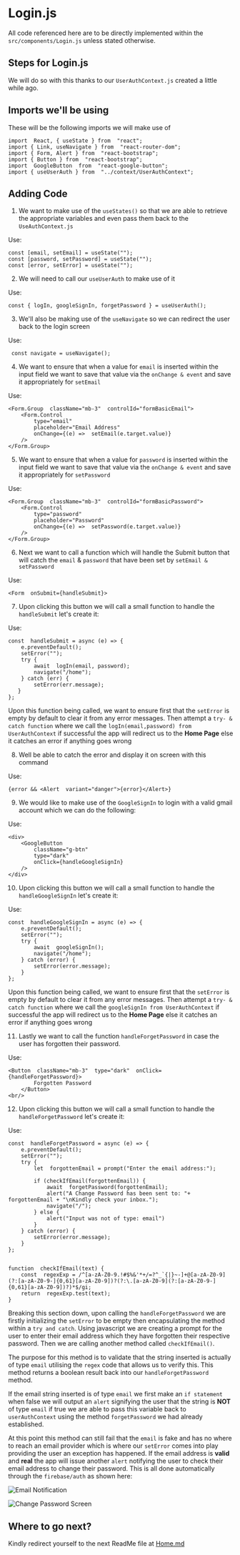 

# Login.js
All code referenced here are to be directly implemented within the `src/components/Login.js` unless stated otherwise.

## Steps for Login.js
We will do so with this thanks to our `UserAuthContext.js` created a little while ago.

## Imports we'll be using

These will be the following imports we will make use of
  
    import  React, { useState } from  "react";
    import { Link, useNavigate } from  "react-router-dom";
    import { Form, Alert } from  "react-bootstrap";
    import { Button } from  "react-bootstrap";
    import  GoogleButton  from  "react-google-button";
    import { useUserAuth } from  "../context/UserAuthContext";

## Adding Code

 1. We want to make use of the `useStates()` so that we are able to retrieve the appropriate variables and even pass them back to the `UseAuthContext.js`

Use:

    const [email, setEmail] = useState("");
    const [password, setPassword] = useState("");
    const [error, setError] = useState("");
    
 2. We will need to call our `useUserAuth` to make use of it

Use:

    const { logIn, googleSignIn, forgetPassword } = useUserAuth();


3. We'll also be making use of the `useNavigate` so we can redirect the user back to the login screen

Use:

     const navigate = useNavigate();


4. We want to ensure that when a value for `email` is inserted within the input field we want to save that value via the `onChange & event`  and save it appropriately for `setEmail`

Use:

    <Form.Group  className="mb-3"  controlId="formBasicEmail">
	    <Form.Control
		    type="email"
		    placeholder="Email Address"
		    onChange={(e) =>  setEmail(e.target.value)}
	    />
    </Form.Group>

5. We want to ensure that when a value for `password` is inserted within the input field we want to save that value via the `onChange & event`  and save it appropriately for `setPassword`

Use:

    <Form.Group  className="mb-3"  controlId="formBasicPassword">
	    <Form.Control
		    type="password"
		    placeholder="Password"
		    onChange={(e) =>  setPassword(e.target.value)}
	    />
    </Form.Group>

6. Next we want to call a function which will handle the Submit button that will catch the `email` & `password` that have been set by `setEmail & setPassword`

Use:

    <Form  onSubmit={handleSubmit}>

7. Upon clicking this button we will call a small function to handle the `handleSubmit` let's create it:

Use:

    const  handleSubmit = async (e) => {
	    e.preventDefault();
	    setError("");
	    try {
		    await  logIn(email, password);
		    navigate("/home");
	    } catch (err) {
		    setError(err.message);
	   }
    };
    
Upon this function being called, we want to ensure first that the `setError` is empty by default to clear it from any error messages. Then attempt a `try- & catch function` where we call the `logIn(email,password) from UserAuthContext` if successful the app will redirect us to the **Home Page** else it catches an error if anything goes wrong

8. Well be able to catch the error and display it on screen with this command

Use:

    {error && <Alert  variant="danger">{error}</Alert>}

9. We would like to make use of the `GoogleSignIn` to login with a valid gmail account which we can do the following:

Use:

    <div>
	    <GoogleButton
		    className="g-btn"
		    type="dark"
		    onClick={handleGoogleSignIn}
	    />
    </div>

10. Upon clicking this button we will call a small function to handle the `handleGoogleSignIn` let's create it:

Use:

    const  handleGoogleSignIn = async (e) => {
	    e.preventDefault();
	    setError("");
	    try {
		    await  googleSignIn();
		    navigate("/home");
	    } catch (error) {
		    setError(error.message);
	    }
    };

Upon this function being called, we want to ensure first that the `setError` is empty by default to clear it from any error messages. Then attempt a `try- & catch function` where we call the `googleSignIn from UserAuthContext` if successful the app will redirect us to the **Home Page** else it catches an error if anything goes wrong

11. Lastly we want to call the function `handleForgetPassword` in case the user has forgotten their password.

Use:

    <Button  className="mb-3"  type="dark"  onClick={handleForgetPassword}>
		    Forgotten Password
	    </Button>
    <br/>

12. Upon clicking this button we will call a small function to handle the `handleForgetPassword` let's create it:

Use:

    const  handleForgetPassword = async (e) => {
	    e.preventDefault();
	    setError("");
	    try {
		    let  forgottenEmail = prompt("Enter the email address:");
	    
		    if (checkIfEmail(forgottenEmail)) {
			    await  forgetPassword(forgottenEmail);
			    alert("A Change Password has been sent to: "+ forgottenEmail + "\nKindly check your inbox.");
			    navigate("/");
		    } else {
			    alert("Input was not of type: email")
		    }
	    } catch (error) {
		    setError(error.message);
	    }
    };
    
      
    function  checkIfEmail(text) {
	    const  regexExp = /^[a-zA-Z0-9.!#$%&'*+/=?^_`{|}~-]+@[a-zA-Z0-9](?:[a-zA-Z0-9-]{0,61}[a-zA-Z0-9])?(?:\.[a-zA-Z0-9](?:[a-zA-Z0-9-]{0,61}[a-zA-Z0-9])?)*$/gi;
	    return  regexExp.test(text);
    }

Breaking this section down, upon calling the `handleForgetPassword` we are firstly initializing the `setError` to be empty  then encapsulating the method within a `try and catch`. Using javascript we are creating a prompt for the user to enter their email address which they have forgotten their respective password. Then we are calling another method called `checkIfEmail()`.

The purpose for this method is to validate that the string inserted is actually of type `email` utilising the `regex` code that allows us to verify this. This method returns a boolean result back into our `handleForgetPassword` method.

If the email string inserted is of type `email` we first make an `if statement` when false we will output an `alert` signifying the user that the string is **NOT** of type `email` if true we are able to pass this variable back to `userAuthContext` using the method `forgetPassword` we had already established.

At this point this method can still fail that the `email` is fake and has no where to reach an email provider which is where our `setError` comes into play providing the user an exception has happened. If the email address is **valid** and **real** the app will issue another `alert` notifying the user to check their email address to change their password. This is all done automatically through the `firebase/auth` as shown here:

![Email Notification](https://raw.githubusercontent.com/LiamCurmideGray/mobile-single-sign-on/main/firebase-pictures-tutorial/ForgetPasswordEmailNotification.PNG)

![Change Password Screen](https://raw.githubusercontent.com/LiamCurmideGray/mobile-single-sign-on/main/firebase-pictures-tutorial/ChangePasswordScreen.PNG)

## Where to go next?

Kindly redirect yourself to the next ReadMe file at 
[Home.md](https://github.com/LiamCurmideGray/mobile-single-sign-on/blob/main/src/readMeFolder/ReadMeComponents/Home.md)
